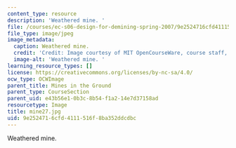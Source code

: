 ```yaml
---
content_type: resource
description: 'Weathered mine. '
file: /courses/ec-s06-design-for-demining-spring-2007/9e2524716cfd4111516f8ba352ddcdbc_mine27.jpg
file_type: image/jpeg
image_metadata:
  caption: Weathered mine.
  credit: 'Credit: Image courtesy of MIT OpenCourseWare, course staff, and students.'
  image-alt: 'Weathered mine. '
learning_resource_types: []
license: https://creativecommons.org/licenses/by-nc-sa/4.0/
ocw_type: OCWImage
parent_title: Mines in the Ground
parent_type: CourseSection
parent_uid: e43b56e1-0b3c-8b54-f1a2-14e7d37158ad
resourcetype: Image
title: mine27.jpg
uid: 9e252471-6cfd-4111-516f-8ba352ddcdbc
---
```

Weathered mine. 